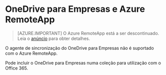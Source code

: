 <properties
   pageTitle="Utilizar o OneDrive para Empresas e o Azure RemoteApp | Microsoft Azure"
   description="Utilizar o OneDrive para Empresas com o Azure RemoteApp."
   services="remoteapp"
   documentationCenter=""
   authors="pavithir"
   manager="mbaldwin"
   editor=""/>

<tags
   ms.service="remoteapp"
   ms.devlang="na"
   ms.topic="hero-article"
   ms.tgt_pltfrm="na"
   ms.workload="compute"
   ms.date="08/15/2016"
   ms.author="elizapo"/>

# OneDrive para Empresas e Azure RemoteApp

> [AZURE.IMPORTANT]
> O Azure RemoteApp está a ser descontinuado. Leia o [anúncio](https://go.microsoft.com/fwlink/?linkid=821148) para obter detalhes.

O agente de sincronização do OneDrive para Empresas não é suportado com o Azure RemoteApp.

Pode incluir o OneDrive para Empresas numa coleção para utilização com o Office 365. 


<!--HONumber=ago16_HO4-->


